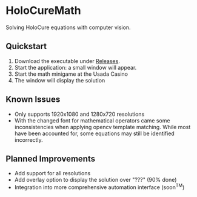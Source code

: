 # HoloCureMath

Solving HoloCure equations with computer vision. 

## Quickstart

1. Download the executable under [Releases](https://github.com/rencas-syk/HoloCureMath/releases).
2. Start the application: a small window will appear.
3. Start the math minigame at the Usada Casino
4. The window will display the solution

## Known Issues

- Only supports 1920x1080 and 1280x720 resolutions
- With the changed font for mathematical operators came some inconsistencies when applying opencv template matching. While most have been accounted for, some equations may still be identified incorrectly.

## Planned Improvements

- Add support for all resolutions
- Add overlay option to display the solution over "???" (90% done)
- Integration into more comprehensive automation interface (soon<sup>TM</sup>)
